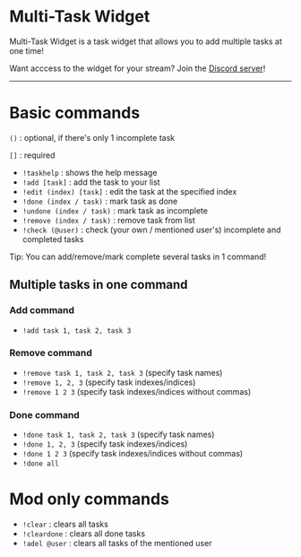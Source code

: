 # Multi-Task Widget

Multi-Task Widget is a task widget that allows you to add multiple tasks at one time!

Want acccess to the widget for your stream? Join the <a href="https://discord.gg/UnHyHkhbga" target="_blank">Discord server</a>!

---

# Basic commands

`()` : optional, if there's only 1 incomplete task

`[]` : required

-   `!taskhelp` : shows the help message
-   `!add [task]` : add the task to your list
-   `!edit (index) [task]` : edit the task at the specified index
-   `!done (index / task)` : mark task as done
-   `!undone (index / task)` : mark task as incomplete
-   `!remove (index / task)` : remove task from list
-   `!check (@user)` : check (your own / mentioned user's) incomplete and completed tasks

Tip: You can add/remove/mark complete several tasks in 1 command!

## Multiple tasks in one command

### Add command

-   `!add task 1, task 2, task 3`

### Remove command

-   `!remove task 1, task 2, task 3` (specify task names)
-   `!remove 1, 2, 3` (specify task indexes/indices)
-   `!remove 1 2 3` (specify task indexes/indices without commas)

### Done command

-   `!done task 1, task 2, task 3` (specify task names)
-   `!done 1, 2, 3` (specify task indexes/indices)
-   `!done 1 2 3` (specify task indexes/indices without commas)
-   `!done all`

# Mod only commands

-   `!clear` : clears all tasks
-   `!cleardone` : clears all done tasks
-   `!adel @user` : clears all tasks of the mentioned user
